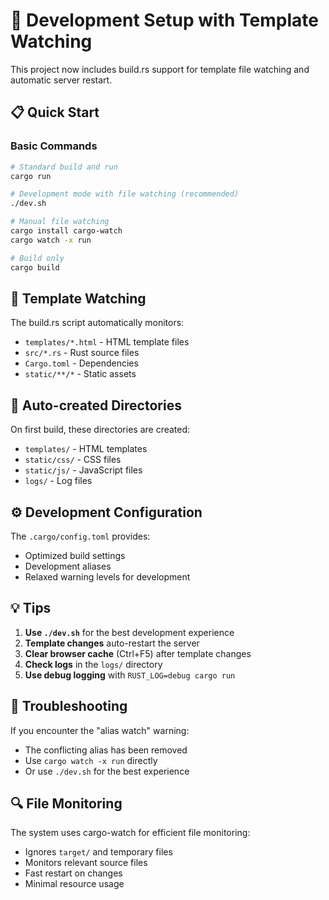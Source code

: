 # 🚀 Development Setup with Template Watching

This project now includes build.rs support for template file watching and automatic server restart.

## 📋 Quick Start

### Basic Commands
```bash
# Standard build and run
cargo run

# Development mode with file watching (recommended)
./dev.sh

# Manual file watching
cargo install cargo-watch
cargo watch -x run

# Build only
cargo build
```

## 🔧 Template Watching

The build.rs script automatically monitors:
- `templates/*.html` - HTML template files
- `src/*.rs` - Rust source files  
- `Cargo.toml` - Dependencies
- `static/**/*` - Static assets

## 📁 Auto-created Directories

On first build, these directories are created:
- `templates/` - HTML templates
- `static/css/` - CSS files
- `static/js/` - JavaScript files
- `logs/` - Log files

## ⚙️ Development Configuration

The `.cargo/config.toml` provides:
- Optimized build settings
- Development aliases
- Relaxed warning levels for development

## 💡 Tips

1. **Use `./dev.sh`** for the best development experience
2. **Template changes** auto-restart the server
3. **Clear browser cache** (Ctrl+F5) after template changes
4. **Check logs** in the `logs/` directory
5. **Use debug logging** with `RUST_LOG=debug cargo run`

## 🐛 Troubleshooting

If you encounter the "alias watch" warning:
- The conflicting alias has been removed
- Use `cargo watch -x run` directly
- Or use `./dev.sh` for the best experience

## 🔍 File Monitoring

The system uses cargo-watch for efficient file monitoring:
- Ignores `target/` and temporary files
- Monitors relevant source files
- Fast restart on changes
- Minimal resource usage